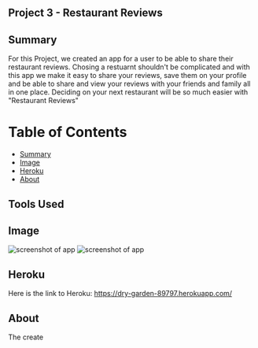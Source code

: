 ## Project 3 - Restaurant Reviews
## Summary  
For this Project, we created an app for a user to be able to share their restaurant reviews. Chosing a restuarnt shouldn't be complicated and with this app we make it easy to share your reviews, save them on your profile and be able to share and view your reviews with your friends and family all in one place. Deciding on your next restaurant will be so much easier with "Restaurant Reviews"
# Table of Contents 
* [Summary](#Summary)
* [Image](#Image)
* [Heroku](#Heroku)
* [About](#about)

## Tools Used 

## Image 
![screenshot of app](./client/public/Screen%20Shot%202022-11-13%20at%205.02.00%20AM.png)
![screenshot of app](./client/public/Screen%20Shot%202022-11-13%20at%205.02.20%20AM.png)

## Heroku 
Here is the link to Heroku: https://dry-garden-89797.herokuapp.com/

## About
The create